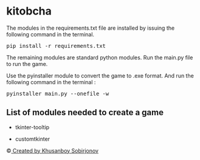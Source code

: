 # kitobcha

The modules in the requirements.txt file are installed by issuing the following command in the terminal.

<pre>pip install -r requirements.txt</pre>

The remaining modules are standard python modules. Run the main.py file to run the game.

Use the pyinstaller module to convert the game to .exe format. And run the following command in the terminal :

<pre>pyinstaller main.py --onefile -w</pre>



List of modules needed to create a game 
-

+ tkinter-tooltip

+ customtkinter

©️<a href="t.me/@uzbek_coder_2022"> Created by Khusanboy Sobirjonov </a>
